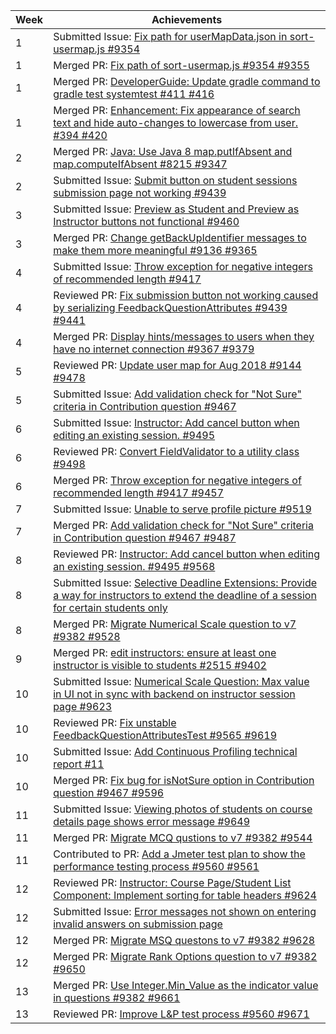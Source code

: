Week | Achievements
---- | ------------
1 | Submitted Issue: [Fix path for userMapData.json in sort-usermap.js #9354](https://github.com/TEAMMATES/teammates/issues/9354)
1 | Merged PR: [Fix path of sort-usermap.js #9354 #9355](https://github.com/TEAMMATES/teammates/pull/9355)
1 | Merged PR: [DeveloperGuide: Update gradle command to gradle test systemtest #411 #416](https://github.com/reposense/RepoSense/pull/416)
1 | Merged PR: [Enhancement: Fix appearance of search text and hide auto-changes to lowercase from user. #394 #420](https://github.com/reposense/RepoSense/pull/420)
2 | Merged PR: [Java: Use Java 8 map.putIfAbsent and map.computeIfAbsent #8215 #9347](https://github.com/TEAMMATES/teammates/pull/9347)
2 | Submitted Issue: [Submit button on student sessions submission page not working #9439](https://github.com/TEAMMATES/teammates/issues/9439)
3 | Submitted Issue: [Preview as Student and Preview as Instructor buttons not functional #9460](https://github.com/TEAMMATES/teammates/issues/9460)
3 | Merged PR: [Change getBackUpIdentifier messages to make them more meaningful #9136 #9365](https://github.com/TEAMMATES/teammates/pull/9365)
4 | Submitted Issue: [Throw exception for negative integers of recommended length #9417](https://github.com/TEAMMATES/teammates/issues/9417)
4 | Reviewed PR: [Fix submission button not working caused by serializing FeedbackQuestionAttributes #9439 #9441](https://github.com/TEAMMATES/teammates/pull/9441)
4 | Merged PR: [Display hints/messages to users when they have no internet connection #9367 #9379](https://github.com/TEAMMATES/teammates/pull/9379)
5 | Reviewed PR: [Update user map for Aug 2018 #9144 #9478](https://github.com/TEAMMATES/teammates/pull/9478)
5 | Submitted Issue: [Add validation check for "Not Sure" criteria in Contribution question #9467](https://github.com/TEAMMATES/teammates/issues/9467)
6 | Submitted Issue: [Instructor: Add cancel button when editing an existing session. #9495](https://github.com/TEAMMATES/teammates/issues/9495)
6 | Reviewed PR: [Convert FieldValidator to a utility class #9498](https://github.com/TEAMMATES/teammates/pull/9498)
6 | Merged PR: [Throw exception for negative integers of recommended length #9417 #9457](https://github.com/TEAMMATES/teammates/pull/9457)
7 | Submitted Issue: [Unable to serve profile picture #9519](https://github.com/TEAMMATES/teammates/issues/9519)
7 | Merged PR: [Add validation check for "Not Sure" criteria in Contribution question #9467 #9487](https://github.com/TEAMMATES/teammates/pull/9487)
8 | Reviewed PR: [Instructor: Add cancel button when editing an existing session. #9495 #9568](https://github.com/TEAMMATES/teammates/pull/9568)
8 | Submitted Issue: [Selective Deadline Extensions: Provide a way for instructors to extend the deadline of a session for certain students only](https://github.com/TEAMMATES/teammates/issues/9523)
8 | Merged PR: [Migrate Numerical Scale question to v7 #9382 #9528](https://github.com/TEAMMATES/teammates/pull/9528)
9 | Merged PR: [edit instructors: ensure at least one instructor is visible to students #2515 #9402](https://github.com/TEAMMATES/teammates/pull/9402)
10 | Submitted Issue: [Numerical Scale Question: Max value in UI not in sync with backend on instructor session page #9623](https://github.com/TEAMMATES/teammates/issues/9623)
10 | Reviewed PR: [Fix unstable FeedbackQuestionAttributesTest #9565 #9619](https://github.com/TEAMMATES/teammates/pull/9619)
10 | Submitted Issue: [Add Continuous Profiling technical report #11](https://github.com/TEAMMATES/teammates-ops/issues/11)
10 | Merged PR: [Fix bug for isNotSure option in Contribution question #9467 #9596](https://github.com/TEAMMATES/teammates/pull/9596)
11 | Submitted Issue: [Viewing photos of students on course details page shows error message #9649](https://github.com/TEAMMATES/teammates/issues/9649)
11 | Merged PR: [Migrate MCQ qustions to v7 #9382 #9544](https://github.com/TEAMMATES/teammates/pull/9544)
11 | Contributed to PR: [Add a Jmeter test plan to show the performance testing process #9560 #9561](https://github.com/TEAMMATES/teammates/pull/9561)
12 | Reviewed PR: [Instructor: Course Page/Student List Component: Implement sorting for table headers #9624](https://github.com/TEAMMATES/teammates/pull/9624)
12 | Submitted Issue: [Error messages not shown on entering invalid answers on submission page](https://github.com/TEAMMATES/teammates/issues/9654)
12 | Merged PR: [Migrate MSQ questons to v7 #9382 #9628](https://github.com/TEAMMATES/teammates/pull/9628)
12 | Merged PR: [Migrate Rank Options question to v7 #9382 #9650](https://github.com/TEAMMATES/teammates/pull/9650)
13 | Merged PR: [Use Integer.Min_Value as the indicator value in questions #9382 #9661](https://github.com/TEAMMATES/teammates/pull/9661)
13 | Reviewed PR: [Improve L&P test process #9560 #9671](https://github.com/TEAMMATES/teammates/pull/9671)
